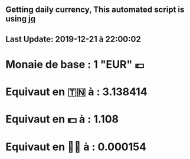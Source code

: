 ## Getting daily currency, This automated script is using [jq](https://stedolan.github.io/jq/)
## Last Update:  2019-12-21 à 22:00:02
 # Monaie de base : 1 "EUR" 💶 
 # Equivaut en 🇹🇳 à :  3.138414 
 # Equivaut en 💵 à : 1.108
 # Equivaut en 🐱‍💻 à :  0.000154
